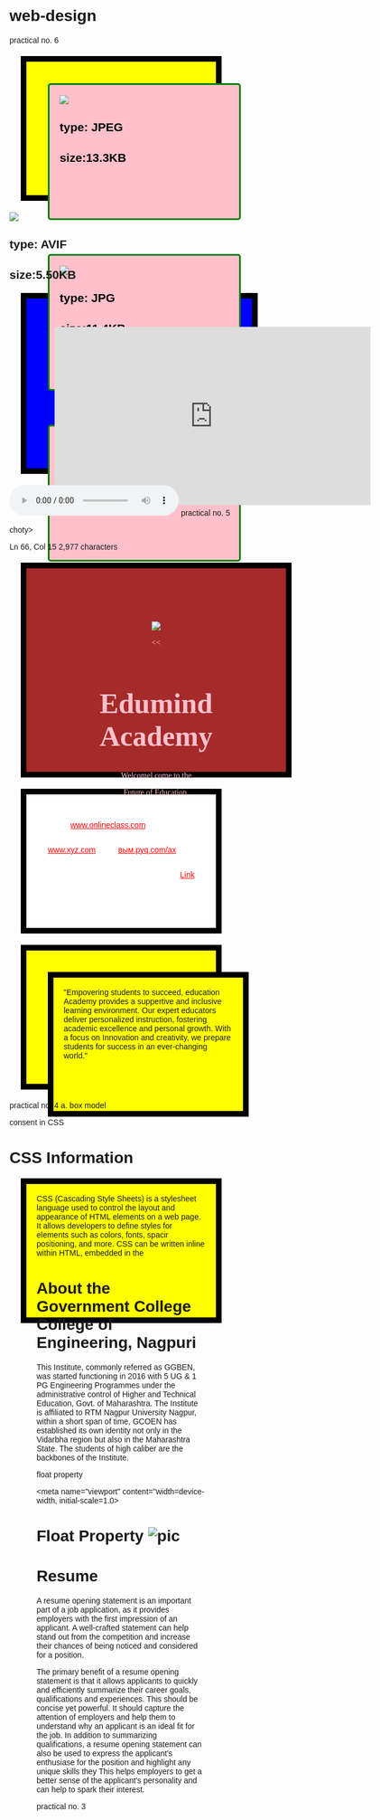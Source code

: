 # web-design
practical no. 6
<!doctype html>

<head>

<title>Practical no 6</title>

<style>

.main{background-color:blue; padding: 50px;}

.container{display:grid;

grid-template-columns: repeat (4, 1fr);

grid-gap:20px;}

.items{background-color: pink;

border-radius: 5px; border: 3px green solid; color: black;}

</style>

</head>

<body>

<div class="container">

<div class="items"><img src="sunrise.jpg">
<p><h2>type: JPEG</h2></p><h2>size:13.3KB</h2></div>

<div class="items"><img src="sunrise.jpg">

<p><h2>type: JPG</h2></p><h2><p>size:11.4KB</p></h2></div>
<div class="items"><img src="sunrise.jpg">

<p><h2>type:WEBP</h2></p><h2><p>size:12.0KB</h2></p></div>

</div class ="items"><img src= "sunrise.jpg">
<p><h2>type: AVIF</h2></p><p><h2>size:5.50KB</h2><p></div>

<div class="main">
<iframe width="560" height="315" src="https://www.youtube.com/embed/YFmV_MRSD7M?si=UfGEQagFbn7roMNl"
 title="YouTube video player" frameborder="0" allow="accelerometer; autoplay; clipboard-write; encrypted-media;
 gyroscope; picture-in-picture; web-share" referrerpolicy="strict-origin-when-cross-origin" allowfullscreen></iframe>
</div>
<audio controls>
<source src="audiow.mp3">
</audio>
</body>
</html>
practical no. 5
<!DOCTYPE html>

<html lang="en">

<head>

<title>Page Title</title>

<meta charset="UTF-8">

<meta name="viewport" content="width=device-width, initial-scale=1">

<style>

body {

font-family: Arial, Helvetica, sans-serif;

}

.header {

padding: 80px;

text-align: center;

background: brown;

color: pink;

font-family:verdana, genova, san-serif;

text-shadow: 4px 4px 4px 10px black;

}

.header h1 {

font-size: 50px;

text-shadow: 4px 4px 4px 10px black;

}

.navbar {

overflow: hidden;

background-color: white;

}

.navbar a {

float: left;

display: block;

color: red;

text-align: center;

padding: 14px 20px;

text-decoration: underline;

}

.navbar a.right {

float: right;

}

.navbar a:hover {

background-color: #ddd;

color: black;

box-sizing: border-box;

{

}

.row {

display: flex;

flex-wrap: wrap;

}

.side {

flex: 30%;
}

.navbar a.right { float: right;

}

.navbar a:hover { background-color: #ddd;

color: green;

box-sizing: border-box;

.row {

display: flex;

flex-wrap: wrap; }

side {

flex: 30%;

<style> </head>

background-color: pink;

padding: 20px;

font-decoration:underline;

font-style: italic;

text-align: center;

text-transform: capitalize;

color: black;

}

main {

} flex: 70%;

background-color:green;

padding: 20px;

font-align:center;

letter spacing:0.1rem;

color: black;

@media screen and (max-width: 700px) {

.row {

flex-direction: column;
 flex-direction: column;

navbar a)

@media screen and (max-width: 100px) {

float nore;

width: 100%;

footer {

padding: 0px;

text-align:center;

background: green;

color: black;

text-shadow: 4px 4px 4px 10px;

font-family:arial, helvetica, san-serif; }

</style>

</head>

choty>

Ln 66, Col 15 2,977 characters

<body>

<div class="header">

<p><img src="logo.png"></p>

<<<h1>Edumind Academy</h1>

Welcomel come to the

Future of Education.</p>

</div>

<div class="navbar">

<a href="#">www.onlineclass.com</a>

<a href="#">www.xyz.com</a>

<a href="#">вым.руq.com/ax <a href="#" class="right">Link</a>

</div>

<div class="row">

<div class="side">"Empovering students to succeed, education Academy provides a suppertive and inclusive learning environment. Our expert educators deliver personalized instruction, fostering academic excellence and personal growth. With a focus on Innovation and creativity, we prepare students for success in an ever-changing world."

</div> </div>

</body>

</html>

practical no. 4
a. box model
<!DOCTYPE html>

<html lang="en">

<meta charset="UTF-8" />

<meta name="viewport" content="width=device-width, initial-scale-1.0" />
<head>

consent in CSS

<title>Browser</title>

<style> div{ background-color: yellow;

height: 200px; width:300px; padding: 18px; border: 10px solid black;

margin:20px;}
</style>

</head>

<body> <h1>
CSS Information
</h1>
<p>

<div>CSS (Cascading Style Sheets) is a stylesheet language used to control the layout and appearance of HTML elements on a web page. It allows developers to define styles for elements such as colors, fonts, spacir positioning, and more. CSS can be written inline within HTML, embedded in the <style> tag, or linked externally in a separate file. By separating content (HTML) from presentation (CSS), it makes web design more efficient and maintainable.CSS also enables responsive design, ensuring websites look great across different devices and screen sizes.
</div>
</p>
<script src="script.js"></script>
</body>
</html>
b. media queries 
<!DOCTYPE html>

<html>

<head>

<style>

@media screen and (max-width: 480px), screen and (orientation: landscape) (

body { background-color: pink;

}

</style>

<body>

</head>

<h1>About the Government College College of Engineering, Nagpuri</h1>

<p>This Institute, commonly referred as GGBEN, was started functioning in 2016 with 5 UG & 1 PG Engineering Programmes under the administrative control of Higher and Technical Education, Govt. of Maharashtra. The Institute is affiliated to RTM Nagpur University Nagpur, within a short span of time, GCOEN has established its own identity not only in the Vidarbha region but also in the Maharashtra State. The students of high caliber are the backbones of the Institute.</p>
</body>
</html>
float property 
<!DOCTYPE html>

<html lang="en">

<head>

<meta charset="UTF-8">

<meta name="viewport" content="width=device-width, initial-scale=1.0> <title>Float Property</title>

<style>

body{margin:0 auto;

}

max-width: 900px; width:90%;#box{float:left;

margin:15px;

width:150px;

height:150px;

border-radius:5px;

background-color:blue;

}

padding: 1em;

.special{background-color:red; padding:15px;
}

color:pink;

.cleared{clear: left

}</style>

</head>

<body>

<h1>Float Property</h>

<img id="box" src="pic.jpeg" alt="pic">

<h1 class="special">Resume</h1>
<p>A resume opening statement is an important part of a job application, as it provides employers with the first impression of an applicant. A well-crafted statement can help stand out from the competition and increase their chances of being noticed and considered for a position.</p> <p>The primary benefit of a resume opening statement is that it allows applicants to quickly and efficiently summarize their career goals, qualifications and experiences. This should be concise yet powerful. It should capture the attention of employers and help them to understand why an applicant is an ideal fit for the job. In addition to summarizing qualifications, a resume opening statement can also be used to express the applicant's enthusiase for the position and highlight any unique skills they This helps employers to get a better sense of the applicant's personality and can help to spark their interest.</p>
</body>
</html>
practical no. 3
